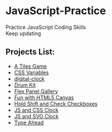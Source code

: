 # JavaScript-Practice
Practice JavaScript Coding Skills</br>
Keep updating</br>


## Projects List:
* [A Tiles Game](http://htmlpreview.github.io/?https://github.com/xiu066/JavaScript-Practice/blob/master/A-Tiles-Game/index.html)
* [CSS Variables](http://htmlpreview.github.io/?https://github.com/xiu066/JavaScript-Practice/blob/master/CSS%20Variables/index.html)
* [digital-clock](http://htmlpreview.github.io/?https://github.com/xiu066/JavaScript-Practice/blob/master/digital-clock/index.html)
* [Drum Kit](http://htmlpreview.github.io/?https://github.com/xiu066/JavaScript-Practice/blob/master/Drum%20Kit/index.html)
* [Flex Panel Gallery](http://htmlpreview.github.io/?https://github.com/xiu066/JavaScript-Practice/blob/master/Flex%20Panel%20Gallery/index.html)
* [Fun with HTML5 Canvas](https://github.com/xiu066/JavaScript-Practice/blob/master/Fun%20with%20HTML5%20Canvas/index.html)
* [Hold Shift and Check Checkboxes](https://github.com/xiu066/JavaScript-Practice/blob/master/Hold%20Shift%20and%20Check%20Checkboxes/index.html)
* [JS and CSS Clock](http://htmlpreview.github.io/?https://github.com/xiu066/JavaScript-Practice/blob/master/JS%20and%20CSS%20Clock/index.html)
* [JS and SVG Clock](http://htmlpreview.github.io/?https://github.com/xiu066/JavaScript-Practice/blob/master/JS%20and%20SVG%20Clock/index.html)
* [Type Ahead](http://htmlpreview.github.io/?https://github.com/xiu066/JavaScript-Practice/blob/master/Type%20Ahead/index.html)


